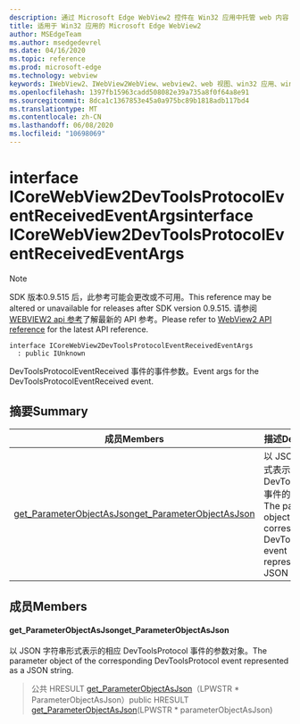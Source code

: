 ```yaml
---
description: 通过 Microsoft Edge WebView2 控件在 Win32 应用中托管 web 内容
title: 适用于 Win32 应用的 Microsoft Edge WebView2
author: MSEdgeTeam
ms.author: msedgedevrel
ms.date: 04/16/2020
ms.topic: reference
ms.prod: microsoft-edge
ms.technology: webview
keywords: IWebView2、IWebView2WebView、webview2、web 视图、win32 应用、win32、edge、ICoreWebView2、ICoreWebView2Controller、浏览器控件、边缘 html
ms.openlocfilehash: 1397fb15963cadd508082e39a735a8f0f64a8e91
ms.sourcegitcommit: 8dca1c1367853e45a0a975bc89b1818adb117bd4
ms.translationtype: MT
ms.contentlocale: zh-CN
ms.lasthandoff: 06/08/2020
ms.locfileid: "10698069"
---
```

# <span data-ttu-id="11487-104">interface ICoreWebView2DevToolsProtocolEventReceivedEventArgs</span><span class="sxs-lookup"><span data-stu-id="11487-104">interface ICoreWebView2DevToolsProtocolEventReceivedEventArgs</span></span> 

> [!NOTE]
> <span data-ttu-id="11487-105">SDK 版本0.9.515 后，此参考可能会更改或不可用。</span><span class="sxs-lookup"><span data-stu-id="11487-105">This reference may be altered or unavailable for releases after SDK version 0.9.515.</span></span> <span data-ttu-id="11487-106">请参阅[WEBVIEW2 api 参考](../../../webview2-api-reference.md)了解最新的 API 参考。</span><span class="sxs-lookup"><span data-stu-id="11487-106">Please refer to [WebView2 API reference](../../../webview2-api-reference.md) for the latest API reference.</span></span>

```
interface ICoreWebView2DevToolsProtocolEventReceivedEventArgs
  : public IUnknown
```

<span data-ttu-id="11487-107">DevToolsProtocolEventReceived 事件的事件参数。</span><span class="sxs-lookup"><span data-stu-id="11487-107">Event args for the DevToolsProtocolEventReceived event.</span></span>

## <span data-ttu-id="11487-108">摘要</span><span class="sxs-lookup"><span data-stu-id="11487-108">Summary</span></span>

 <span data-ttu-id="11487-109">成员</span><span class="sxs-lookup"><span data-stu-id="11487-109">Members</span></span>                        | <span data-ttu-id="11487-110">描述</span><span class="sxs-lookup"><span data-stu-id="11487-110">Descriptions</span></span>
--------------------------------|---------------------------------------------
[<span data-ttu-id="11487-111">get_ParameterObjectAsJson</span><span class="sxs-lookup"><span data-stu-id="11487-111">get_ParameterObjectAsJson</span></span>](#get_parameterobjectasjson) | <span data-ttu-id="11487-112">以 JSON 字符串形式表示的相应 DevToolsProtocol 事件的参数对象。</span><span class="sxs-lookup"><span data-stu-id="11487-112">The parameter object of the corresponding DevToolsProtocol event represented as a JSON string.</span></span>

## <span data-ttu-id="11487-113">成员</span><span class="sxs-lookup"><span data-stu-id="11487-113">Members</span></span>

#### <span data-ttu-id="11487-114">get_ParameterObjectAsJson</span><span class="sxs-lookup"><span data-stu-id="11487-114">get_ParameterObjectAsJson</span></span> 

<span data-ttu-id="11487-115">以 JSON 字符串形式表示的相应 DevToolsProtocol 事件的参数对象。</span><span class="sxs-lookup"><span data-stu-id="11487-115">The parameter object of the corresponding DevToolsProtocol event represented as a JSON string.</span></span>

> <span data-ttu-id="11487-116">公共 HRESULT [get_ParameterObjectAsJson](#get_parameterobjectasjson)（LPWSTR \* ParameterObjectAsJson）</span><span class="sxs-lookup"><span data-stu-id="11487-116">public HRESULT [get_ParameterObjectAsJson](#get_parameterobjectasjson)(LPWSTR \* parameterObjectAsJson)</span></span>

